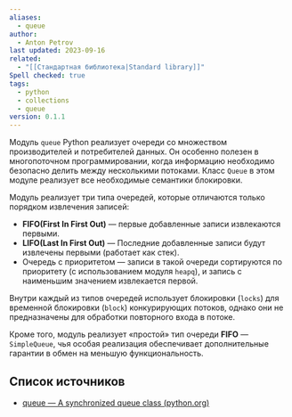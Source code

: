```yaml
---
aliases:
  - queue
author:
  - Anton Petrov
last updated: 2023-09-16
related:
  - "[[Стандартная библиотека|Standard library]]"
Spell checked: true
tags:
  - python
  - collections
  - queue
version: 0.1.1
---
```

Модуль `queue` Python реализует очереди со множеством производителей и потребителей данных. Он особенно полезен в многопоточном программировании, когда информацию необходимо безопасно делить между несколькими потоками. Класс `Queue` в этом модуле реализует все необходимые семантики блокировки.

Модуль реализует три типа очередей, которые отличаются только порядком извлечения записей:

 - **FIFO(First In First Out)** — первые добавленные записи извлекаются первыми. 
 - **LIFO(Last In First Out)** — Последние добавленные записи будут извлечены первыми (работает как стек). 
 - Очередь с приоритетом — записи в такой очереди сортируются по приоритету (с использованием модуля `heapq`), и запись с наименьшим значением извлекается первой.

Внутри каждый из типов очередей использует блокировки (`locks`) для временной блокировки (`block`) конкурирующих потоков, однако они не предназначены для обработки повторного входа в потоке.

Кроме того, модуль реализует «простой» тип очереди **FIFO** — `SimpleQueue`, чья особая реализация обеспечивает дополнительные гарантии в обмен на меньшую функциональность.

## Список источников

- [queue — A synchronized queue class (python.org)](https://docs.python.org/3/library/queue.html)